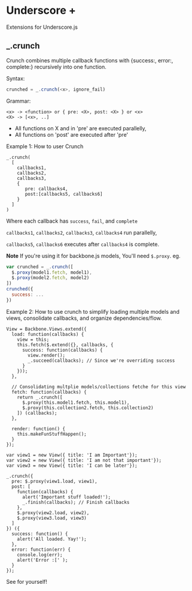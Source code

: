 Underscore +
===============
Extensions for Underscore.js


## _.crunch
Crunch combines multiple callback functions with
{success:, error:, complete:} recursively into one function.

Syntax:
```javascript
crunched = _.crunch(<x>, ignore_fail)
```

Grammar: 
```
<x> -> <function> or { pre: <X>, post: <X> } or <x>
<X> -> [<x>, ..]
```
* All functions on X and in 'pre' are executed parallelly,
* All functions on 'post' are executed after 'pre'

Example 1: How to user Crunch
```
_.crunch(
  [
    callbacks1,
    callbacks2,
    callbacks3,
    {
       pre: callbacks4, 
       post:[callbacks5, callbacks6] 
    }
  ]
)
```
Where each callback has `success`, `fail`, and `complete`

`callbacks1`, `callbacks2`, `callbacks3`, `callbacks4` run parallelly,

`callbacks5`, `callbacks6` executes after `callbacks4` is complete.

**Note** If you're using it for backbone.js models, You'll need `$.proxy`. eg.
```javascript
var crunched = _.crunch([
  $.proxy(model1.fetch, model1), 
  $.proxy(model2.fetch, model2)
])
crunched({
  success: ...
})
```

Example 2: How to use crunch to simplify loading multiple models and views, consolidate callbacks, and organize dependencies/flow.

```
View = Backbone.Views.extend({
  load: function(callbacks) {
    view = this;
    this.fetch($.extend({}, callbacks, {
      success: function(callbacks) {
        view.render();
        _.succeed(callbacks); // Since we're overriding success
      }
    }));
  },

  // Consolidating multplie models/collections fetche for this view
  fetch: function(callbacks) {
    return _.crunch([
      $.proxy(this.model1.fetch, this.model1),
      $.proxy(this.collection2.fetch, this.collection2)
    ]) (callbacks);
  },

  render: function() {
    this.makeFunStuffHappen();
  }
});

var view1 = new View({ title: 'I am Important'});
var view2 = new View({ title: 'I am not that important'});
var view3 = new View({ title: 'I can be later'});

_.crunch({
  pre: $.proxy(view1.load, view1),
  post: [
    function(callbacks) {
      alert('Important stuff loaded!');
      _.finish(callbacks); // Finish callbacks
    },
    $.proxy(view2.load, view2),
    $.proxy(view3.load, view3)
  ]
}) ({
  success: function() {
    alert('All loaded. Yay!');
  },
  error: function(err) {
    console.log(err);
    alert('Error :[' );
  }
});
```

See for yourself!